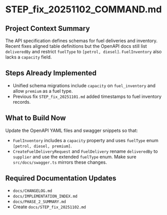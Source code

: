 # STEP_fix_20251102_COMMAND.md

## Project Context Summary
The API specification defines schemas for fuel deliveries and inventory. Recent fixes aligned table definitions but the OpenAPI docs still list `deliveredBy` and restrict `fuelType` to `[petrol, diesel]`. `FuelInventory` also lacks a `capacity` field.

## Steps Already Implemented
- Unified schema migrations include `capacity` on `fuel_inventory` and allow `premium` as a fuel type.
- Previous fix `STEP_fix_20251101.md` added timestamps to fuel inventory records.

## What to Build Now
Update the OpenAPI YAML files and swagger snippets so that:
- `FuelInventory` includes a `capacity` property and uses `fuelType` enum `[petrol, diesel, premium]`.
- `CreateFuelDeliveryRequest` and `FuelDelivery` rename `deliveredBy` to `supplier` and use the extended `fuelType` enum.
Make sure `src/docs/swagger.ts` mirrors these changes.

## Required Documentation Updates
- `docs/CHANGELOG.md`
- `docs/IMPLEMENTATION_INDEX.md`
- `docs/PHASE_2_SUMMARY.md`
- Create `docs/STEP_fix_20251102.md`
